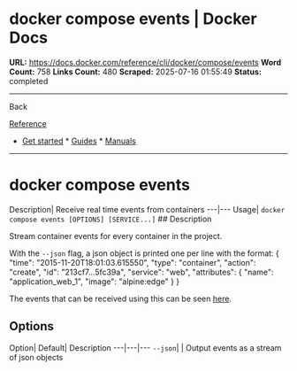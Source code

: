 # docker compose events | Docker Docs

**URL:** https://docs.docker.com/reference/cli/docker/compose/events
**Word Count:** 758
**Links Count:** 480
**Scraped:** 2025-07-16 01:55:49
**Status:** completed

---

Back

[Reference](https://docs.docker.com/reference/)

  * [Get started](https://docs.docker.com/get-started/)   * [Guides](https://docs.docker.com/guides/)   * [Manuals](https://docs.docker.com/manuals/)

* * *

# docker compose events

Description| Receive real time events from containers   ---|---   Usage| `docker compose events [OPTIONS] [SERVICE...]`      ## Description

Stream container events for every container in the project.

With the `--json` flag, a json object is printed one per line with the format:               {         "time": "2015-11-20T18:01:03.615550",         "type": "container",         "action": "create",         "id": "213cf7...5fc39a",         "service": "web",         "attributes": {           "name": "application_web_1",           "image": "alpine:edge"         }     }

The events that can be received using this can be seen [here](https://docs.docker.com/reference/cli/docker/system/events/#object-types).

## Options

Option| Default| Description   ---|---|---   `--json`| | Output events as a stream of json objects